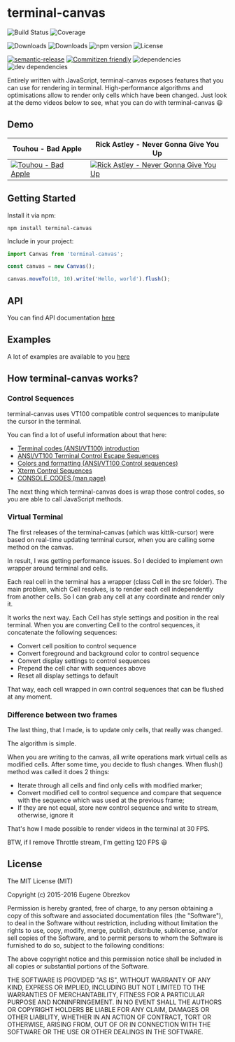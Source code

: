 # terminal-canvas

![Build Status](https://img.shields.io/travis/ghaiklor/terminal-canvas.svg)
![Coverage](https://img.shields.io/coveralls/ghaiklor/terminal-canvas.svg)

![Downloads](https://img.shields.io/npm/dm/terminal-canvas.svg)
![Downloads](https://img.shields.io/npm/dt/terminal-canvas.svg)
![npm version](https://img.shields.io/npm/v/terminal-canvas.svg)
![License](https://img.shields.io/npm/l/terminal-canvas.svg)

[![semantic-release](https://img.shields.io/badge/%20%20%F0%9F%93%A6%F0%9F%9A%80-semantic--release-e10079.svg)](https://github.com/semantic-release/semantic-release)
[![Commitizen friendly](https://img.shields.io/badge/commitizen-friendly-brightgreen.svg)](http://commitizen.github.io/cz-cli/)
![dependencies](https://img.shields.io/david/ghaiklor/terminal-canvas.svg)
![dev dependencies](https://img.shields.io/david/dev/ghaiklor/terminal-canvas.svg)

Entirely written with JavaScript, terminal-canvas exposes features that you can use for rendering in terminal.
High-performance algorithms and optimisations allow to render only cells which have been changed.
Just look at the demo videos below to see, what you can do with terminal-canvas :smiley:

## Demo

| Touhou - Bad Apple  | Rick Astley - Never Gonna Give You Up |
| ------------------- | ------------------------------------- |
| [![Touhou - Bad Apple](https://img.youtube.com/vi/_KpDKTihgxY/0.jpg)](https://www.youtube.com/watch?v=_KpDKTihgxY) | [![ Rick Astley - Never Gonna Give You Up ](https://img.youtube.com/vi/IsD3qn63-i4/0.jpg)](https://www.youtube.com/watch?v=IsD3qn63-i4) |

## Getting Started

Install it via npm:

```shell
npm install terminal-canvas
```

Include in your project:

```javascript
import Canvas from 'terminal-canvas';

const canvas = new Canvas();

canvas.moveTo(10, 10).write('Hello, world').flush();
```

## API

You can find API documentation [here](./API.md)

## Examples

A lot of examples are available to you [here](./examples)

## How terminal-canvas works?

### Control Sequences

terminal-canvas uses VT100 compatible control sequences to manipulate the cursor in the terminal.

You can find a lot of useful information about that here:

- [Terminal codes (ANSI/VT100) introduction](http://wiki.bash-hackers.org/scripting/terminalcodes)
- [ANSI/VT100 Terminal Control Escape Sequences](http://www.termsys.demon.co.uk/vtansi.htm)
- [Colors and formatting (ANSI/VT100 Control sequences)](http://misc.flogisoft.com/bash/tip_colors_and_formatting)
- [Xterm Control Sequences](http://www.x.org/docs/xterm/ctlseqs.pdf)
- [CONSOLE_CODES (man page)](http://man7.org/linux/man-pages/man4/console_codes.4.html)

The next thing which terminal-canvas does is wrap those control codes, so you are able to call JavaScript methods.

### Virtual Terminal

The first releases of the terminal-canvas (which was kittik-cursor) were based on real-time updating terminal cursor, when you are calling some method on the canvas.

In result, I was getting performance issues.
So I decided to implement own wrapper around terminal and cells.

Each real cell in the terminal has a wrapper (class Cell in the src folder).
The main problem, which Cell resolves, is to render each cell independently from another cells.
So I can grab any cell at any coordinate and render only it.

It works the next way.
Each Cell has style settings and position in the real terminal.
When you are converting Cell to the control sequences, it concatenate the following sequences:

- Convert cell position to control sequence
- Convert foreground and background color to control sequence
- Convert display settings to control sequences
- Prepend the cell char with sequences above
- Reset all display settings to default

That way, each cell wrapped in own control sequences that can be flushed at any moment.

### Difference between two frames

The last thing, that I made, is to update only cells, that really was changed.

The algorithm is simple.

When you are writing to the canvas, all write operations mark virtual cells as modified cells.
After some time, you decide to flush changes. When flush() method was called it does 2 things:

- Iterate through all cells and find only cells with modified marker;
- Convert modified cell to control sequence and compare that sequence with the sequence which was used at the previous frame;
- If they are not equal, store new control sequence and write to stream, otherwise, ignore it

That's how I made possible to render videos in the terminal at 30 FPS.

BTW, if I remove Throttle stream, I'm getting 120 FPS :smiley:

## License

The MIT License (MIT)

Copyright (c) 2015-2016 Eugene Obrezkov

Permission is hereby granted, free of charge, to any person obtaining a copy
of this software and associated documentation files (the "Software"), to deal
in the Software without restriction, including without limitation the rights
to use, copy, modify, merge, publish, distribute, sublicense, and/or sell
copies of the Software, and to permit persons to whom the Software is
furnished to do so, subject to the following conditions:

The above copyright notice and this permission notice shall be included in all
copies or substantial portions of the Software.

THE SOFTWARE IS PROVIDED "AS IS", WITHOUT WARRANTY OF ANY KIND, EXPRESS OR
IMPLIED, INCLUDING BUT NOT LIMITED TO THE WARRANTIES OF MERCHANTABILITY,
FITNESS FOR A PARTICULAR PURPOSE AND NONINFRINGEMENT. IN NO EVENT SHALL THE
AUTHORS OR COPYRIGHT HOLDERS BE LIABLE FOR ANY CLAIM, DAMAGES OR OTHER
LIABILITY, WHETHER IN AN ACTION OF CONTRACT, TORT OR OTHERWISE, ARISING FROM,
OUT OF OR IN CONNECTION WITH THE SOFTWARE OR THE USE OR OTHER DEALINGS IN THE
SOFTWARE.
